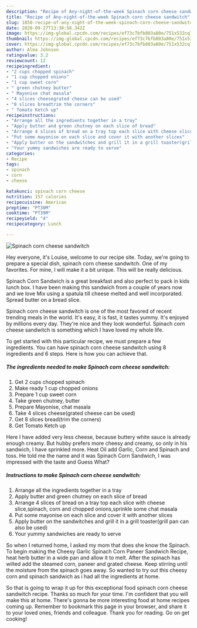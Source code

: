 ```yaml
---
description: "Recipe of Any-night-of-the-week Spinach corn cheese sandwitch"
title: "Recipe of Any-night-of-the-week Spinach corn cheese sandwitch"
slug: 1858-recipe-of-any-night-of-the-week-spinach-corn-cheese-sandwitch
date: 2020-09-27T13:30:58.342Z
image: https://img-global.cpcdn.com/recipes/ef73c7bfb803a80e/751x532cq70/spinach-corn-cheese-sandwitch-recipe-main-photo.jpg
thumbnail: https://img-global.cpcdn.com/recipes/ef73c7bfb803a80e/751x532cq70/spinach-corn-cheese-sandwitch-recipe-main-photo.jpg
cover: https://img-global.cpcdn.com/recipes/ef73c7bfb803a80e/751x532cq70/spinach-corn-cheese-sandwitch-recipe-main-photo.jpg
author: Alma Johnson
ratingvalue: 3.2
reviewcount: 12
recipeingredient:
- "2 cups chopped spinach"
- "1 cup chopped onions"
- "1 cup sweet corn"
- " green chutney butter"
- " Mayonise chat masala"
- "4 slices cheesegrated cheese can be used"
- "8 slices breadtrim the corners"
- " Tomato Ketch up"
recipeinstructions:
- "Arrange all the ingredients together in a tray"
- "Apply butter and green chutney on each slice of bread"
- "Arrange 4 slices of bread on a tray top each slice with cheese slice,spinach, corn and chopped onions,sprinkle some chat masala"
- "Put some mayonise on each slice and cover it with another slices"
- "Apply butter on the sandwitches and grill it in a grill toaster(grill pan can also be used)"
- "Your yummy sandwiches are ready to serve"
categories:
- Recipe
tags:
- spinach
- corn
- cheese

katakunci: spinach corn cheese 
nutrition: 157 calories
recipecuisine: American
preptime: "PT30M"
cooktime: "PT39M"
recipeyield: "4"
recipecategory: Lunch

---
```



![Spinach corn cheese sandwitch](https://img-global.cpcdn.com/recipes/ef73c7bfb803a80e/751x532cq70/spinach-corn-cheese-sandwitch-recipe-main-photo.jpg)

Hey everyone, it's Louise, welcome to our recipe site. Today, we're going to prepare a special dish, spinach corn cheese sandwitch. One of my favorites. For mine, I will make it a bit unique. This will be really delicious.

Spinach Corn Sandwich is a great breakfast and also perfect to pack in kids lunch box. I have been making this sandwich from a couple of years now and we love Mix using a spatula till cheese melted and well incorporated. Spread butter on a bread slice.

Spinach corn cheese sandwitch is one of the most favored of recent trending meals in the world. It's easy, it is fast, it tastes yummy. It's enjoyed by millions every day. They're nice and they look wonderful. Spinach corn cheese sandwitch is something which I have loved my whole life.


To get started with this particular recipe, we must prepare a few ingredients. You can have spinach corn cheese sandwitch using 8 ingredients and 6 steps. Here is how you can achieve that.

<!--inarticleads1-->

##### The ingredients needed to make Spinach corn cheese sandwitch:

1. Get 2 cups chopped spinach
1. Make ready 1 cup chopped onions
1. Prepare 1 cup sweet corn
1. Take  green chutney, butter
1. Prepare  Mayonise, chat masala
1. Take 4 slices cheese(grated cheese can be used)
1. Get 8 slices bread(trim the corners)
1. Get  Tomato Ketch up


Here I have added very less cheese, because buttery white sauce is already enough creamy. But hubby prefers more cheesy and creamy, so only in his sandwich, I have sprinkled more. Heat Oil add Garlic, Corn and Spinach and toss. He told me the name and it was Spinach Corn Sandwich, I was impressed with the taste and Guess What? 

<!--inarticleads2-->

##### Instructions to make Spinach corn cheese sandwitch:

1. Arrange all the ingredients together in a tray
1. Apply butter and green chutney on each slice of bread
1. Arrange 4 slices of bread on a tray top each slice with cheese slice,spinach, corn and chopped onions,sprinkle some chat masala
1. Put some mayonise on each slice and cover it with another slices
1. Apply butter on the sandwitches and grill it in a grill toaster(grill pan can also be used)
1. Your yummy sandwiches are ready to serve


So when I returned home, I asked my mom that does she know the Spinach. To begin making the Cheesy Garlic Spinach Corn Paneer Sandwich Recipe, heat herb butter in a wide pan and allow it to melt. After the spinach has wilted add the steamed corn, paneer and grated cheese. Keep stirring until the moisture from the spinach goes away. So wanted to try out this cheesy corn and spinach sandwich as i had all the ingredients at home. 

So that is going to wrap it up for this exceptional food spinach corn cheese sandwitch recipe. Thanks so much for your time. I'm confident that you will make this at home. There's gonna be more interesting food at home recipes coming up. Remember to bookmark this page in your browser, and share it to your loved ones, friends and colleague. Thank you for reading. Go on get cooking!

